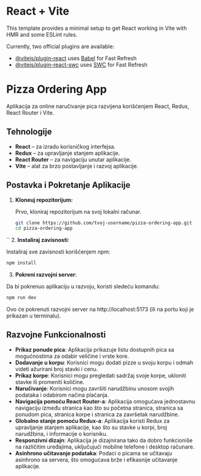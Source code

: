 # React + Vite

This template provides a minimal setup to get React working in Vite with HMR and some ESLint rules.

Currently, two official plugins are available:

- [@vitejs/plugin-react](https://github.com/vitejs/vite-plugin-react/blob/main/packages/plugin-react/README.md) uses [Babel](https://babeljs.io/) for Fast Refresh
- [@vitejs/plugin-react-swc](https://github.com/vitejs/vite-plugin-react-swc) uses [SWC](https://swc.rs/) for Fast Refresh

# Pizza Ordering App

Aplikacija za online naručivanje pica razvijena korišćenjem React, Redux, React Router i Vite.

## Tehnologije

- **React** – za izradu korisničkog interfejsa.
- **Redux** – za upravljanje stanjem aplikacije.
- **React Router** – za navigaciju unutar aplikacije.
- **Vite** – alat za brzo postavljanje i razvoj aplikacije.
  
## Postavka i Pokretanje Aplikacije

1. **Kloneuj repozitorijum:**

   Prvo, kloniraj repozitorijum na svoj lokalni računar.

   ```bash
   git clone https://github.com/tvoj-username/pizza-ordering-app.git
   cd pizza-ordering-app
``
2. **Instaliraj zavisnosti**:

Instaliraj sve zavisnosti korišćenjem npm:
```bash
npm install
```
3. **Pokreni razvojni server**:

Da bi pokrenuo aplikaciju u razvoju, koristi sledeću komandu:
```bash
npm run dev
```
Ovo će pokrenuti razvojni server na http://localhost:5173 (ili na portu koji je prikazan u terminalu).

## Razvojne Funkcionalnosti

- **Prikaz ponude pica**: Aplikacija prikazuje listu dostupnih pica sa mogućnostima za odabir veličine i vrste kore.
- **Dodavanje u korpu**: Korisnici mogu dodati pizze u svoju korpu i odmah videti ažurirani broj stavki i cenu.
- **Prikaz korpe**: Korisnici mogu pregledati sadržaj svoje korpe, ukloniti stavke ili promeniti količine.
- **Naručivanje**: Korisnici mogu završiti narudžbinu unosom svojih podataka i odabirom načina plaćanja.
- **Navigacija pomoću React Router-a**: Aplikacija omogućava jednostavnu navigaciju između stranica kao što su početna stranica, stranica sa ponudom pica, stranica korpe i stranica za završetak narudžbine.
- **Globalno stanje pomoću Redux-a**: Aplikacija koristi Redux za upravljanje stanjem aplikacije, kao što su stavke u korpi, broj narudžbina, i informacije o korisniku.
- **Responzivni dizajn**: Aplikacija je dizajnirana tako da dobro funkcioniše na različitim uređajima, uključujući mobilne telefone i desktop računare.
- **Asinhrono učitavanje podataka**: Podaci o picama se učitavaju asinhrono sa servera, što omogućava brže i efikasnije učitavanje aplikacije.


